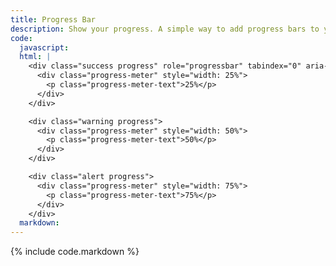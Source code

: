 ```yaml
---
title: Progress Bar
description: Show your progress. A simple way to add progress bars to your layouts. You only need two HTML elements to make them and they're easy to customize.
code:
  javascript:
  html: |
    <div class="success progress" role="progressbar" tabindex="0" aria-valuenow="25" aria-valuemin="0" aria-valuetext="25 percent" aria-valuemax="100">
      <div class="progress-meter" style="width: 25%">
        <p class="progress-meter-text">25%</p>
      </div>
    </div>

    <div class="warning progress">
      <div class="progress-meter" style="width: 50%">
        <p class="progress-meter-text">50%</p>
      </div>
    </div>

    <div class="alert progress">
      <div class="progress-meter" style="width: 75%">
        <p class="progress-meter-text">75%</p>
      </div>
    </div>
  markdown:
---
```

{% include code.markdown %}
